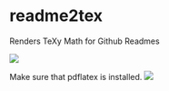 # readme2tex
Renders TeXy Math for Github Readmes

<img src="https://rawgit.com/leegao/readme2tex/master/svgs/010208120712d10736ce1538c65cea64.svg"/>

Make sure that pdflatex is installed.
<img src="https://rawgit.com/leegao/readme2tex/master/svgs/68f54940fab28a56a92825fdd2858e01.svg"/>